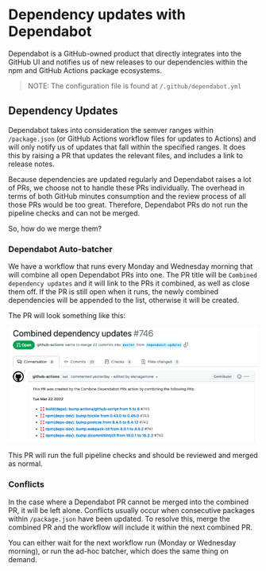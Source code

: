 # Dependency updates with Dependabot

Dependabot is a GitHub-owned product that directly integrates into the GitHub UI and notifies us of new releases to our
dependencies within the npm and GitHub Actions package ecosystems.

> NOTE: The configuration file is found at `/.github/dependabot.yml`
## Dependency Updates

Dependabot takes into consideration the semver ranges within `/package.json` (or GitHub Actions workflow files for
updates to Actions) and will only notify us of updates that fall within the specified ranges. It does this by raising a
PR that updates the relevant files, and includes a link to release notes.

Because dependencies are updated regularly and Dependabot raises a lot of PRs, we choose not to handle these PRs
individually. The overhead in terms of both GitHub minutes consumption and the review process of all those PRs would be
too great. Therefore, Dependabot PRs do not run the pipeline checks and can not be merged.

So, how do we merge them?

### Dependabot Auto-batcher

We have a workflow that runs every Monday and Wednesday morning that will combine all open Dependabot PRs into one. The
PR title will be `Combined dependency updates` and it will link to the PRs it combined, as well as close them off. If
the PR is still open when it runs, the newly combined dependencies will be appended to the list, otherwise it will be
created.

The PR will look something like this:

<img src="./assets/combined-dependencies.png">

This PR will run the full pipeline checks and should be reviewed and merged as normal.

### Conflicts

In the case where a Dependabot PR cannot be merged into the combined PR, it will be left alone. Conflicts usually occur
when consecutive packages within `/package.json` have been updated. To resolve this, merge the combined PR and the
workflow will include it within the next combined PR.

You can either wait for the next workflow run (Monday or Wednesday morning), or run the ad-hoc batcher, which does the
same thing on demand.
